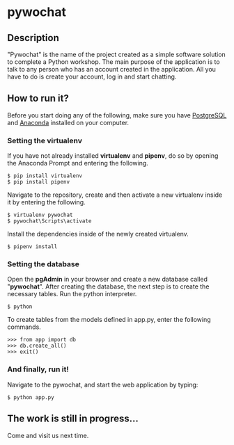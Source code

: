# pywochat

## Description

"Pywochat" is the name of the project created as a simple software solution to complete a Python workshop. The main purpose of the application is to talk to any person who has an account created in the application. All you have to do is create your account, log in and start chatting.

## How to run it?

Before you start doing any of the following, make sure you have [PostgreSQL](https://www.postgresql.org/) and [Anaconda](https://www.anaconda.com/) installed on your computer.

### Setting the virtualenv

If you have not already installed **virtualenv** and **pipenv**, do so by opening the Anaconda Prompt and entering the following.

```
$ pip install virtualenv
$ pip install pipenv
```

Navigate to the repository, create and then activate a new virtualenv inside it by entering the following.

```
$ virtualenv pywochat
$ pywochat\Scripts\activate
```

Install the dependencies inside of the newly created virtualenv.

```
$ pipenv install
```

### Setting the database

Open the **pgAdmin** in your browser and create a new database called "**pywochat**". After creating the database, the next step is to create the necessary tables. Run the python interpreter.

```
$ python
```

To create tables from the models defined in app.py, enter the following commands.

```
>>> from app import db
>>> db.create_all()
>>> exit()
```

### And finally, run it!

Navigate to the pywochat, and start the web application by typing:

```
$ python app.py
```

## The work is still in progress...

Come and visit us next time.
